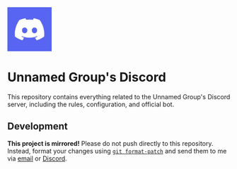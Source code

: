 <img src=".gitea/discord.jpg" width="100px"/>

# Unnamed Group's Discord

This repository contains everything related to the Unnamed Group's Discord server, including the rules, configuration, and official bot.

## Development

**This project is mirrored!** Please do not push directly to this repository. Instead, format your changes using [`git format-patch`](https://git-scm.com/docs/git-format-patch) and send them to me via [email](mailto:git@zue.dev) or [Discord](https://discord.com/users/723361818940276736).
